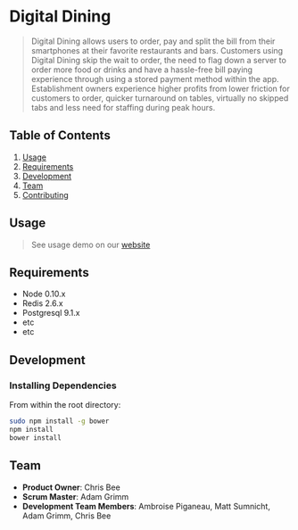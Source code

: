 # Digital Dining

>Digital Dining allows users to order, pay and split the bill from their smartphones at their favorite restaurants and bars. Customers using Digital Dining skip the wait to order, the need to flag down a server to order more food or drinks and have a hassle-free bill paying experience through using a stored payment method within the app. Establishment owners experience higher profits from lower friction for customers to order, quicker turnaround on tables, virtually no skipped tabs and less need for staffing during peak hours.


## Table of Contents 

1. [Usage](#Usage)
1. [Requirements](#requirements)
1. [Development](#development)
1. [Team](#team)
1. [Contributing](#contributing)

## Usage

> See usage demo on our [website](http://digitaldining.co:3000/)

## Requirements

- Node 0.10.x
- Redis 2.6.x
- Postgresql 9.1.x
- etc
- etc

## Development

### Installing Dependencies

From within the root directory:

```sh
sudo npm install -g bower
npm install
bower install
```

## Team

  - __Product Owner__: Chris Bee
  - __Scrum Master__: Adam Grimm
  - __Development Team Members__: Ambroise Piganeau, Matt Sumnicht, Adam Grimm, Chris Bee
